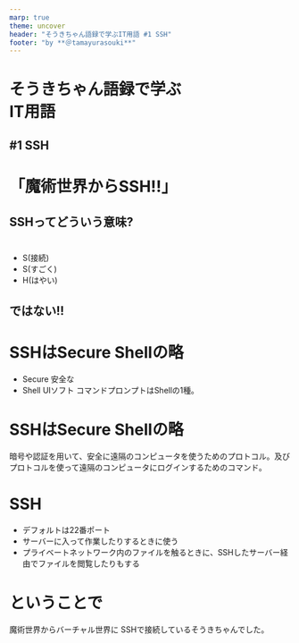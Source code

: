 ```yaml
---
marp: true
theme: uncover
header: "そうきちゃん語録で学ぶIT用語 #1 SSH"
footer: "by **＠tamayurasouki**"
---
```

<!--
headingDivider: 1
-->

# そうきちゃん語録で学ぶ<br>IT用語
## #1 SSH
<!-- そうきちゃんが発する変な言葉からIT用語を解説するプチ動画です。 -->


# 「魔術世界からSSH!!」
## SSHってどういう意味?

#
- S(接続)
- S(すごく)
- H(はやい)
## ではない!!

# SSHはSecure Shellの略
- Secure 安全な
- Shell UIソフト
コマンドプロンプトはShellの1種。
<!-- 正確にはデスクトップ環境もシェルらしいけど、普通シェルと言えば、ハッカーが使ってるようなテキストだけでパソコンを操作する、あのソフトをいいます -->


# SSHはSecure Shellの略
暗号や認証を用いて、安全に遠隔のコンピュータを使うためのプロトコル。及びプロトコルを使って遠隔のコンピュータにログインするためのコマンド。

# SSH
- デフォルトは22番ポート
- サーバーに入って作業したりするときに使う
- プライベートネットワーク内のファイルを触るときに、SSHしたサーバー経由でファイルを閲覧したりもする
<!-- PUTTYとかを使って学内専用Webページを閲覧したり、ゲームサーバーとか動かすときに触ったことある人いるんじゃないですかね -->

# ということで
魔術世界からバーチャル世界に
SSHで接続しているそうきちゃんでした。